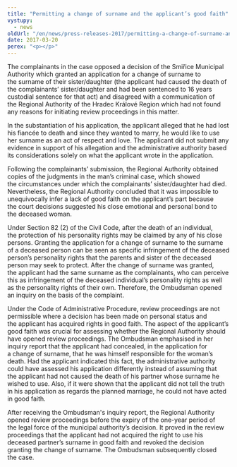 ```yaml
---
title: "Permitting a change of surname and the applicant’s good faith"
vystupy:
  - news
oldUrl: "/en/news/press-releases-2017/permitting-a-change-of-surname-and-the-applicants-good-faith/"
date: 2017-03-20
perex: "<p></p>"
---
```


<!-- imported from the old website -->

<p>The complainants in the case opposed a decision of the Smiřice Municipal Authority which granted an application for a change of surname to the surname of their sister/daughter (the applicant had caused the death of the complainants’ sister/daughter and had been sentenced to 16 years custodial sentence for that act) and disagreed with a communication of the Regional Authority of the Hradec Králové Region which had not found any reasons for initiating review proceedings in this matter.</p> <p>In the substantiation of his application, the applicant alleged that he had lost his fiancée to death and since they wanted to marry, he would like to use her surname as an act of respect and love. The applicant did not submit any evidence in support of his allegation and the administrative authority based its considerations solely on what the applicant wrote in the application. </p> <p>Following the complainants’ submission, the Regional Authority obtained copies of the judgments in the man’s criminal case, which showed the circumstances under which the complainants’ sister/daughter had died. Nevertheless, the Regional Authority concluded that it was impossible to unequivocally infer a lack of good faith on the applicant’s part because the court decisions suggested his close emotional and personal bond to the deceased woman. </p> <p>Under Section 82 (2) of the Civil Code, after the death of an individual, the protection of his personality rights may be claimed by any of his close persons. Granting the application for a change of surname to the surname of a deceased person can be seen as specific infringement of the deceased person’s personality rights that the parents and sister of the deceased person may seek to protect. After the change of surname was granted, the applicant had the same surname as the complainants, who can perceive this as infringement of the deceased individual’s personality rights as well as the personality rights of their own. Therefore, the Ombudsman opened an inquiry on the basis of the complaint.   </p> <p>Under the Code of Administrative Procedure, review proceedings are not permissible where a decision has been made on personal status and the applicant has acquired rights in good faith. The aspect of the applicant’s good faith was crucial for assessing whether the Regional Authority should have opened review proceedings. The Ombudsman emphasised in her inquiry report that the applicant had concealed, in the application for a change of surname, that he was himself responsible for the woman’s death. Had the applicant indicated this fact, the administrative authority could have assessed his application differently instead of assuming that the applicant had not caused the death of his partner whose surname he wished to use. Also, if it were shown that the applicant did not tell the truth in his application as regards the planned marriage, he could not have acted in good faith. </p><p> After receiving the Ombudsman's inquiry report, the Regional Authority opened review proceedings before the expiry of the one-year period of the legal force of the municipal authority’s decision. It proved in the review proceedings that the applicant had not acquired the right to use his deceased partner’s surname in good faith and revoked the decision granting the change of surname. The Ombudsman subsequently closed the case. </p>
